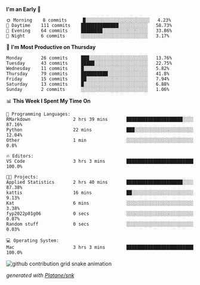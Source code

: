 <!--START_SECTION:waka-->
**I'm an Early 🐤** 

```text
🌞 Morning    8 commits      █░░░░░░░░░░░░░░░░░░░░░░░░   4.23% 
🌆 Daytime    111 commits    ██████████████░░░░░░░░░░░   58.73% 
🌃 Evening    64 commits     ████████░░░░░░░░░░░░░░░░░   33.86% 
🌙 Night      6 commits      ░░░░░░░░░░░░░░░░░░░░░░░░░   3.17%

```
📅 **I'm Most Productive on Thursday** 

```text
Monday       26 commits     ███░░░░░░░░░░░░░░░░░░░░░░   13.76% 
Tuesday      43 commits     █████░░░░░░░░░░░░░░░░░░░░   22.75% 
Wednesday    11 commits     █░░░░░░░░░░░░░░░░░░░░░░░░   5.82% 
Thursday     79 commits     ██████████░░░░░░░░░░░░░░░   41.8% 
Friday       15 commits     ██░░░░░░░░░░░░░░░░░░░░░░░   7.94% 
Saturday     13 commits     █░░░░░░░░░░░░░░░░░░░░░░░░   6.88% 
Sunday       2 commits      ░░░░░░░░░░░░░░░░░░░░░░░░░   1.06%

```


📊 **This Week I Spent My Time On** 

```text
💬 Programming Languages: 
RMarkdown                2 hrs 39 mins       █████████████████████░░░░   87.16% 
Python                   22 mins             ███░░░░░░░░░░░░░░░░░░░░░░   12.04% 
Other                    1 min               ░░░░░░░░░░░░░░░░░░░░░░░░░   0.8%

🔥 Editors: 
VS Code                  3 hrs 3 mins        █████████████████████████   100.0%

🐱‍💻 Projects: 
Applied Statistics       2 hrs 40 mins       █████████████████████░░░░   87.38% 
kattis                   16 mins             ██░░░░░░░░░░░░░░░░░░░░░░░   9.13% 
Kat                      6 mins              ░░░░░░░░░░░░░░░░░░░░░░░░░   3.38% 
fyp2022p01g06            0 secs              ░░░░░░░░░░░░░░░░░░░░░░░░░   0.07% 
Random stuff             0 secs              ░░░░░░░░░░░░░░░░░░░░░░░░░   0.03%

💻 Operating System: 
Mac                      3 hrs 3 mins        █████████████████████████   100.0%

```


<!--END_SECTION:waka-->


<!--Snake Game-->
![github contribution grid snake animation](https://raw.githubusercontent.com/viggo-gascou/viggo-gascou/output/github-contribution-grid-snake.svg)

_generated with [Platane/snk](https://github.com/Platane/snk)_
<!--Snake Game-->

